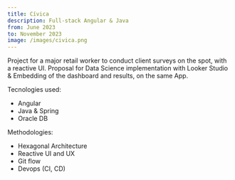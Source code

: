 ```yaml
---
title: Cívica
description: Full-stack Angular & Java
from: June 2023
to: November 2023
image: /images/civica.png
---
```


Project for a major retail worker to conduct client surveys on the spot, with a reactive UI.
Proposal for Data Science implementation with Looker Studio & Embedding of the dashboard and results,
on the same App.

Tecnologies used:

- Angular
- Java & Spring
- Oracle DB

Methodologies:

- Hexagonal Architecture
- Reactive UI and UX
- Git flow
- Devops (CI, CD)
